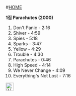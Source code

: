 #[HOME](https://github.com/GeekInTheClass/Coldplay/blob/master/README.md#album-history)
 
**1집 Parachutes (2000)**

1. Don't Panic - 2:16
2. Shiver - 4:59
3. Spies - 5:18
4. Sparks - 3:47
5. Yellow - 4:29
6. Trouble - 4:30
7. Parachutes - 0:46
8. High Speed - 4:14
9. We Never Change - 4:09
10. Everything's Not Lost - 7:16


<a href="https://www.w3schools.com">
<img border="0" alt="W3Schools" src="logo_w3s.gif" width="25" height="25">
</a>

